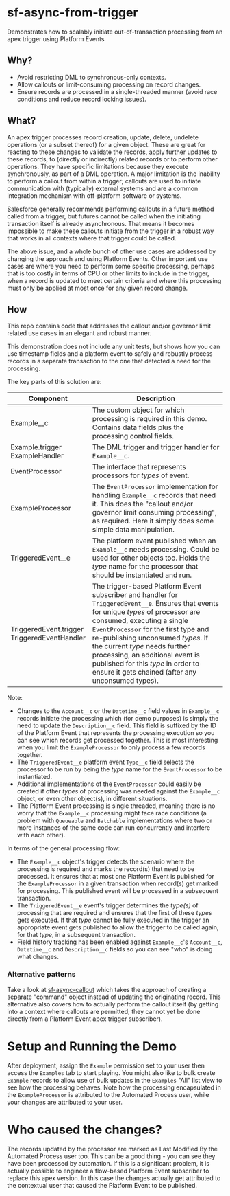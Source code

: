 # sf-async-from-trigger

Demonstrates how to scalably initiate out-of-transaction processing from an apex trigger using Platform Events

## Why?

* Avoid restricting DML to synchronous-only contexts.
* Allow callouts or limit-consuming processing on record changes.
* Ensure records are processed in a single-threaded manner (avoid race conditions and reduce record locking issues).

## What?

An apex trigger processes record creation, update, delete, undelete operations (or a subset thereof) for a given object. These are great for reacting to these changes to validate the records, apply further updates to these records, to (directly or indirectly) related records or to perform other operations. They have specific limitations because they execute synchronously, as part of a DML operation. A major limitation is the inability to perform a callout from within a trigger; callouts are used to initiate communication with (typically) external systems and are a common integration mechanism with off-platform software or systems.

Salesforce generally recommends performing callouts in a future method called from a trigger, but futures cannot be called when the initiating transaction itself is already asynchronous. That means it becomes impossible to make these callouts initiate from the trigger in a robust way that works in all contexts where that trigger could be called.

The above issue, and a whole bunch of other use cases are addressed by changing the approach and using Platform Events. Other important use cases are where you need to perform some specific processing, perhaps that is too costly in terms of CPU or other limits to include in the trigger, when a record is updated to meet certain criteria and where this processing must only be applied at most once for any given record change.

## How

This repo contains code that addresses the callout and/or governor limit related use cases in an elegant and robust manner.

This demonstration does not include any unit tests, but shows how you can use timestamp fields and a platform event to safely and robustly process records in a separate transaction to the one that detected a need for the processing.

The key parts of this solution are:

| Component | Description |
| - | - |
| Example__c | The custom object for which processing is required in this demo. Contains data fields plus the processing control fields. |
| Example.trigger<br/>ExampleHandler | The DML trigger and trigger handler for `Example__c`. |
| EventProcessor | The interface that represents processors for *types* of event. |
| ExampleProcessor | The `EventProcessor` implementation for handling `Example__c` records that need it. This does the "callout and/or governor limit consuming processing", as required. Here it simply does some simple data manipulation. |
| TriggeredEvent__e | The platform event published when an `Example__c` needs processing. Could be used for other objects too. Holds the *type* name for the processor that should be instantiated and run. |
| TriggeredEvent.trigger<br/>TriggeredEventHandler | The trigger-based Platform Event subscriber and handler for `TriggeredEvent__e`. Ensures that events for unique *types* of processor are consumed, executing a single `EventProcessor` for the first type and re-publishing unconsumed *types*. If the current *type* needs further processing, an additional event is published for this *type* in order to ensure it gets chained (after any unconsumed types). |

Note:

* Changes to the `Account__c` or the `Datetime__c` field values in `Example__c` records initiate the processing which (for demo purposes) is simply the need to update the `Description__c` field. This field is suffixed by the ID of the Platform Event that represents the processing execution so you can see which records get processed together. This is most interesting when you limit the `ExampleProcessor` to only process a few records together.
* The `TriggeredEvent__e` platform event `Type__c` field selects the processor to be run by being the *type* name for the `EventProcessor` to be instantiated.
* Additional implementations of the `EventProcessor` could easily be created if other *types* of processing was needed against the `Example__c` object, or even other object(s), in different situations.
* The Platform Event processing is single threaded, meaning there is no worry that the `Example__c` processing might face race conditions (a problem with `Queueable` and `Batchable` implementations where two or more instances of the same code can run concurrently and interfere with each other).

In terms of the general processing flow:

* The `Example__c` object's trigger detects the scenario where the processing is required and marks the record(s) that need to be processed. It ensures that at most one Platform Event is published for the `ExampleProcessor` in a given transaction when record(s) get marked for processing. This published event will be processed in a subsequent transaction.
* The `TriggeredEvent__e` event's trigger determines the *type(s)* of processing that are required and ensures that the first of these *types* gets executed. If that *type* cannot be fully executed in the trigger an appropriate event gets published to allow the trigger to be called again, for that *type*, in a subsequent transaction.
* Field history tracking has been enabled against `Example__c`'s `Account__c`, `Datetime__c` and `Description__c` fields so you can see "who" is doing what changes.

### Alternative patterns

Take a look at [sf-async-callout](https://github.com/sirephil/sf-async-callout) which takes the approach of creating a separate "command" object instead of updating the originating record. This alternative also covers how to actually perform the callout itself (by getting into a context where callouts are permitted; they cannot yet be done directly from a Platform Event apex trigger subscriber).

# Setup and Running the Demo

After deployment, assign the `Example` permission set to your user then access the `Examples` tab to start playing. You might also like to bulk create `Example` records to allow use of bulk updates in the `Examples` "All" list view to see how the processing behaves. Note how the processing encapsulated in the `ExampleProcessor` is attributed to the Automated Process user, while your changes are attributed to your user.

# Who caused the changes?

The records updated by the processor are marked as Last Modified By the Automated Process user too. This can be a good thing - you can see they have been processed by automation. If this is a significant problem, it is actually possible to engineer a flow-based Platform Event subscriber to replace this apex version. In this case the changes actually get attributed to the contextual user that caused the Platform Event to be published.
